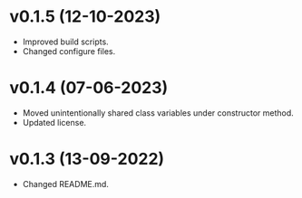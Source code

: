 # v0.1.5 (12-10-2023)
* Improved build scripts. 
* Changed configure files.
# v0.1.4 (07-06-2023)
- Moved unintentionally shared class variables under constructor method.
- Updated license.
# v0.1.3 (13-09-2022)
- Changed README.md.